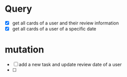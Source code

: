 # Query

- [x] get all cards of a user and their review information
- [x] get all cards of a user of a specific date

# mutation

- [ ] add a new task and update review date of a user
- [ ] 


